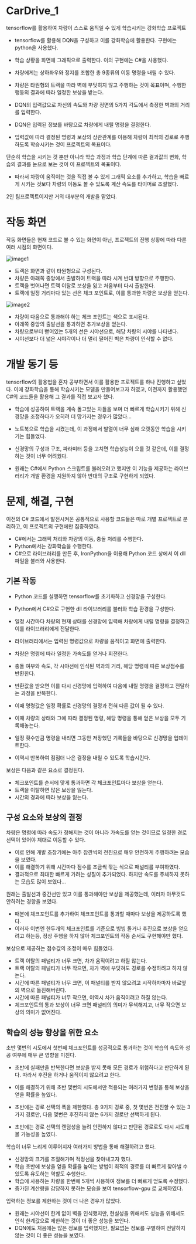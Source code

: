 # CarDrive_1

tensorflow를 활용하여 차량이 스스로 움직일 수 있게 학습시키는 강화학습 프로젝트
- tensorflow를 활용해 DQN을 구성하고 이를 강화학습에 활용한다. 구현에는 python을 사용했다.
- 학습 상황을 화면에 그래픽으로 출력한다. 이의 구현에는 C#을 사용했다.
- 차량에게는 상하좌우와 정지를 조합한 총 9종류의 이동 명령을 내릴 수 있다.
- 차량은 타원형의 트랙을 따라 벽에 부딪히지 않고 주행하는 것이 목표이며, 수행한 행동의 결과에 따라 일정한 보상을 받는다.

- DQN의 입력값으로 자신의 속도와 차량 정면의 5가지 각도에서 측정한 벽과의 거리를 입력한다.
- DQN은 입력된 정보를 바탕으로 차량에게 내릴 명령을 결정한다.

- 입력값에 따라 결정된 명령과 보상의 상관관계를 이용해 차량이 최적의 경로로 주행하도록 학습시키는 것이 프로젝트의 목표이다.

단순히 학습을 시키는 것 뿐만 아니라 학습 과정과 학습 단계에 따른 결과값의 변화, 학습의 결과를 눈으로 보는 것이 이 프로젝트의 목표이다.
- 따라서 차량이 움직이는 것을 직접 볼 수 있게 그래픽 요소를 추가하고, 학습을 빠르게 시키는 것보다 차량의 이동도 볼 수 있도록 계산 속도를 타이머로 조절했다.

2인 팀프로젝트이지만 거의 대부분의 개발을 맡았다.


작동 화면
==================
작동 화면들은 현재 코드로 볼 수 있는 화면이 아닌, 프로젝트의 진행 상황에 따라 다른 여러 시점의 화면이다.

![image1](./sample_images/1.png)

- 트랙은 화면과 같이 타원형으로 구성된다.
- 차량은 아래쪽 중앙에서 출발하여 트랙을 따라 시계 반대 방향으로 주행한다.
- 트랙을 벗어나면 트랙 이탈로 보상을 잃고 처음부터 다시 출발한다.
- 트랙에 일정 거리마다 있는 선은 체크 포인트로, 이를 통과한 차량은 보상을 얻는다.

![image2](./sample_images/5.png)

- 차량이 다음으로 통과해야 하는 체크 포인트는 색으로 표시된다.
- 아래쪽 중앙의 출발선을 통과하면 추가보상을 얻는다.
- 차량으로부터 뻗어있는 5개의 선은 시야선으로, 해당 차량의 시야를 나타낸다. 
- 시야선보다 더 넓은 시야각이나 더 멀리 떨어진 벽은 차량이 인식할 수 없다.


개발 동기 등
==================
tensorflow의 활용법을 혼자 공부하면서 이를 활용한 프로젝트를 하나 진행하고 싶었다. 
이에 강화학습을 통해 학습시키는 모델을 만들어보고자 하였고, 이전까지 활용했던 C#의 코드들을 활용해 그 결과를 직접 보고자 했다.

- 학습에 성공하여 트랙을 계속 돌고있는 차들을 보며 더 빠르게 학습시키기 위해 신경망을 조정하다가 오히려 더 망가지는 경우가 많았다...
- 노트북으로 학습을 시켰는데, 이 과정에서 발열이 너무 심해 오랫동안 학습을 시키기는 힘들었다.

- 신경망의 구성과 구조, 파라미터 등을 고치면 학습성능이 오를 것 같은데, 이를 결정하는 것이 너무 어려웠다.
- 원래는 C#에서 Python 스크립트를 불러오려고 했지만 이 기능을 제공하는 라이브러리가 개발 환경을 지원하지 않아 반대의 구조로 구현하게 되었다.


문제, 해결, 구현
==================
이전의 C# 코드에서 발전시켜온 공통적으로 사용할 코드들은 따로 개별 프로젝트로 분리하고, 이 프로젝트의 구현에만 집중하였다.

- C#에서는 그래픽 처리와 차량의 이동, 충돌 처리를 수행한다.
- Python에서는 강화학습을 수행한다.
- C#으로 라이브러리를 만든 후, IronPython을 이용해 Python 코드 상에서 이 dll 파일을 불러와 사용한다.

기본 작동
---------------
- Python 코드를 실행하면 tensorflow를 초기화하고 신경망을 구성한다.
- Python에서 C#으로 구현한 dll 라이브러리를 불러와 학습 환경을 구성한다.
- 일정 시간마다 차량의 현재 상태를 신경망에 입력해 차랑에게 내릴 명령을 결정하고 이를 라이브러리에게 전달한다.

- 라이브러리에서는 입력된 명령값으로 차량을 움직이고 화면에 출력한다.
- 차량은 명령에 따라 일정한 가속도를 얻거나 회전한다.
- 충돌 여부와 속도, 각 시야선에 인식된 벽과의 거리, 해당 명령에 따른 보상점수를 반환한다.

- 반환값을 받으면 이를 다시 신경망에 입력하여 다음에 내릴 명령을 결정하고 전달하는 과정을 반복한다.
- 이때 명령값은 일정 확률로 신경망의 결정과 전혀 다른 값이 될 수 있다.
- 이때 차량의 상태와 그에 따라 결정된 명령, 해당 명령을 통해 얻은 보상을 모두 기록해놓는다.

- 일정 횟수만큼 명령을 내리면 그동안 저장했던 기록들을 바탕으로 신경망을 업데이트한다.
- 이역시 반복하여 점점더 나은 결정을 내릴 수 있도록 학습시킨다.

보상은 다음과 같은 요소로 결정된다.
- 체크포인트를 순서에 맞게 통과하면 각 체크포인트마다 보상을 얻는다.
- 트랙을 이탈하면 많은 보상을 잃는다.
- 시간의 경과에 따라 보상을 잃는다.


구성 요소와 보상의 결정
-------------------------
차량은 명령에 따라 속도가 정해지는 것이 아니라 가속도를 얻는 것이므로 일정한 경로 선택이 있어야 제대로 이동할 수 있다.
- 이로 인해 개발 초창기에는 아주 잠깐씩의 전진으로 매우 안전하게 주행하려는 모습을 보였다.
- 이를 해결하기 위해 시간마다 점수를 조금씩 깎는 식으로 패널티를 부여하였다.
- 결과적으로 최대한 빠르게 가려는 성질이 추가되었다. 하지만 속도를 주체하지 못하는 모습도 많이 보였다...


원래는 출발선과 중간선만 있고 이를 통과해야만 보상을 제공했는데, 이러자 아무것도 안하려는 경향을 보였다.
- 때분에 체크포인트를 추가하여 체크포인트를 통과할 때마다 보상을 제공하도록 했다.
- 이러자 이번엔 한두개의 체크포인트를 기준으로 빙빙 돌거나 후진으로 보상을 얻으려고 하는등, 정상 주행을 하지 않아 체크포인트의 작동 순서도 구현해야만 했다.


보상으로 제공하는 점수값의 조정이 매우 힘들었다.
- 트랙 이탈의 패널티가 너무 크면, 차가 움직이려고 하질 않는다.
- 트랙 이탈의 패널티가 너무 작으면, 차가 벽에 부딪혀도 경로를 수정하려고 하지 않는다.
- 시간에 따른 패널티가 너무 크면, 이 패널티를 받지 않으려고 시작하자마자 바로옆의 벽으로 돌진해버린다.
- 시간에 따른 패널티가 너무 작으면, 이역시 차가 움직이려고 하질 않는다.
- 체크포인트의 통과 보상이 너무 크면 패널티의 의미가 무색해지고, 너무 작으면 보상의 의미가 없어진다.


학습의 성능 향상을 위한 요소
---------------------
초반 몇번의 시도에서 첫번째 체크포인트를 성공적으로 통과하는 것이 학습의 속도와 성공 여부에 매우 큰 영향을 미친다.
- 초반에 실패만을 반복한다면 보상을 받지 못해 모든 경로가 위험하다고 판단하게 된다. 따라서 후진을 하거나 움직이지 않으려고 한다.
- 이를 해결하기 위해 초반 몇번의 시도에서만 적용되는 여러가지 변형을 통해 보상을 얻을 확률을 높였다.

- 초반에는 경로 선택의 폭을 제한했다. 총 9가지 경로 중, 첫 몇번은 전진할 수 있는 3가지 경로만, 다음 몇번은 후진하지 않는 6가지 경로만 선택하게 된다.
- 초반에는 경로 선택의 랜덤성을 늘려 안전하지 않다고 판단된 경로로도 다시 시도해볼 가능성을 높였다.


학습이 너무 느리게 이루어지자 여러가지 방법을 통해 해결하려고 했다.
- 신경망의 크기를 조절해가며 적정선을 찾아내고자 했다.
- 학습 초반에 보상을 얻을 확률을 높이는 방법이 최적의 경로를 더 빠르게 찾아낼 수 있도록 유도하는 역할도 수행한다.
- 학습에 사용하는 차량을 한번에 5개씩 사용하여 정보를 더 빠르게 얻도록 수정했다.
- 증가된 계산량을 감당하지 못하는 모습을 보여 tensorflow-gpu 로 교체하였다.

입력하는 정보를 제한하는 것이 더 나은 경우가 많았다.
- 원래는 시야선이 한계 없이 벽을 인식했지만, 현실성을 위해서도 성능을 위해서도 인식 한계값으로 제한하는 것이 더 좋은 성능을 보인다.
- DQN에도 처음에는 많은 정보를 입력했지만, 필요없는 정보를 구별하여 전달하지 않는 것이 더 좋은 성능을 보였다.

